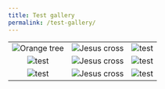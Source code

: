 ```yaml
---
title: Test gallery
permalink: /test-gallery/
---
```


| | | |
|:-------------------------:|:-------------------------:|:-------------------------:|
|<img alt="Orange tree" src="../assets/images/por1111.JPG" > |  <img alt="Jesus cross" src="../assets/images/por2.JPG">|<img alt="test" src="../assets/images/por3.JPG">|
|<img alt="test" src="../assets/images/por4.JPG">  |  <img alt="Jesus cross" src="../assets/images/por5.JPG">|<img alt="test" src="../assets/images/por7.JPG">|
|<img alt="test" src="../assets/images/por6.JPG">  |  <img alt="Jesus cross" src="../assets/images/por12.JPG">|<img alt="test" src="../assets/images/por8.JPG">|